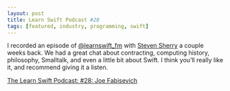 ```yaml
---
layout: post
title: Learn Swift Podcast #28
tags: [featured, industry, programming, swift]
---
```


I recorded an episode of  [@learnswift_fm](https://twitter.com/learnswift_fm)  with [Steven Sherry](https://twitter.com/steven_0351)  a couple weeks back. We had a great chat about contracting, computing history, philosophy, Smalltalk, and even a little bit about Swift. I think you’ll really like it, and recommend giving it a listen.

[The Learn Swift Podcast: #28: Joe Fabisevich](https://learnswift.fireside.fm/28)